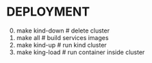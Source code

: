 # DEPLOYMENT
0. make kind-down # delete cluster
1. make all # build services images
2. make kind-up  # run kind cluster
3. make king-load # run container inside cluster